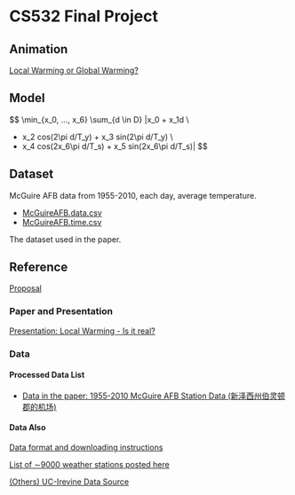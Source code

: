 # CS532 Final Project



## Animation

[Local Warming or Global Warming?](https://beta.observablehq.com/@gindachen/function-slider)





## Model


$$
\min_{x_0, ..., x_6} \sum_{d \in D} |x_0 + x_1d \\
+ x_2 cos(2\pi d/T_y) + x_3 sin(2\pi d/T_y) \\
+ x_4 cos(2x_6\pi d/T_s) + x_5 sin(2x_6\pi d/T_s)|
$$

## Dataset

McGuire AFB data from 1955-2010, each day, average temperature.

- [McGuireAFB.data.csv](./data/McGuireAFB.data.csv) 
- [McGuireAFB.time.csv](./data/McGuireAFB.time.csv) 


The dataset used in the paper.



## Reference

[Proposal](https://docs.google.com/document/d/17-SN3CiIkT78NDMZJ8cvwmgNUnrevUbJImAVSYZd6rc/edit)

### Paper and Presentation

[Presentation: Local Warming - Is it real?](https://vanderbei.princeton.edu/tex/talks/WhartonStat11/LocalWarming.pdf)

### Data

#### Processed Data List

- [Data in the paper: 1955-2010 McGuire AFB Station Data (新泽西州伯灵顿郡的机场)](./data/data.csv) 

#### Data Also

[Data format and downloading instructions](ftp://ftp.ncdc.noaa.gov/pub/data/gsod/readme.txt )

[List of ∼9000 weather stations posted here](ftp://ftp.ncdc.noaa.gov/pub/data/gsod/ish-history.txt )

[(Others) UC-Irevine Data Source](https://archive.ics.uci.edu/ml/index.php)

